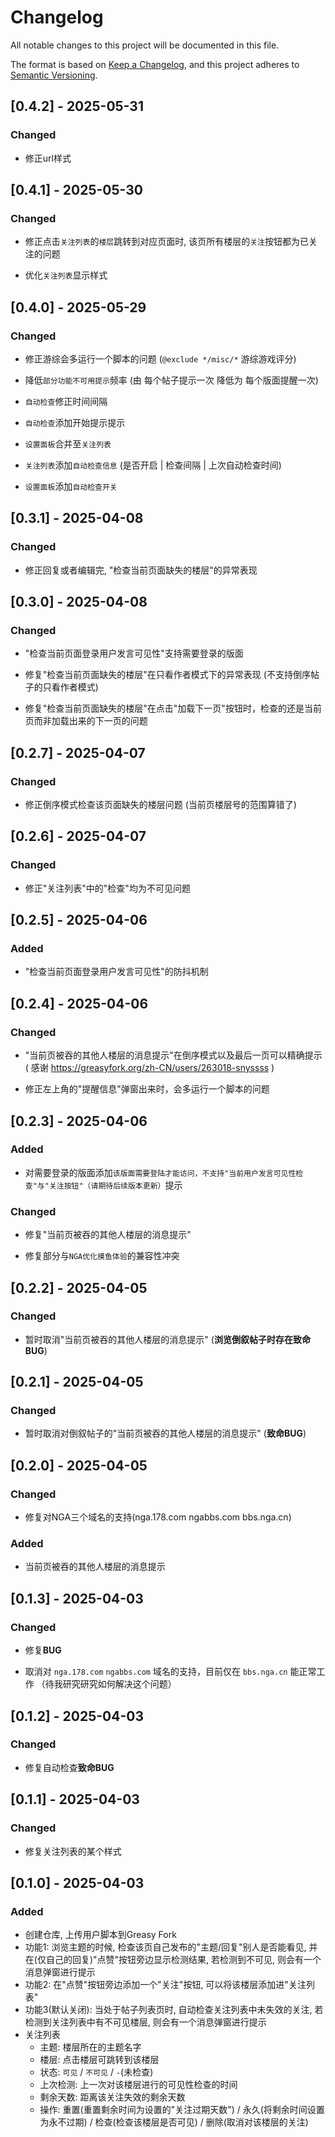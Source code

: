 # Changelog

All notable changes to this project will be documented in this file.

The format is based on [Keep a Changelog](https://keepachangelog.com/en/1.1.0/),
and this project adheres to [Semantic Versioning](https://semver.org/spec/v2.0.0.html).


## [0.4.2] - 2025-05-31

### Changed

- 修正url样式


## [0.4.1] - 2025-05-30

### Changed

- 修正点击`关注列表`的`楼层`跳转到对应页面时, 该页所有楼层的`关注`按钮都为已关注的问题

- 优化`关注列表`显示样式


## [0.4.0] - 2025-05-29

### Changed

- 修正游综会多运行一个脚本的问题 (`@exclude */misc/*` 游综游戏评分)

- 降低`部分功能不可用提示`频率 (由 每个帖子提示一次 降低为 每个版面提醒一次)

- `自动检查`修正时间间隔

- `自动检查`添加开始提示提示

- `设置面板`合并至`关注列表`

- `关注列表`添加`自动检查信息` (是否开启 | 检查间隔 | 上次自动检查时间)

- `设置面板`添加`自动检查开关`


## [0.3.1] - 2025-04-08

### Changed

- 修正回复或者编辑完, "检查当前页面缺失的楼层"的异常表现


## [0.3.0] - 2025-04-08

### Changed

- "检查当前页面登录用户发言可见性"支持需要登录的版面

- 修复"检查当前页面缺失的楼层"在只看作者模式下的异常表现 (不支持倒序帖子的只看作者模式)

- 修复"检查当前页面缺失的楼层"在点击"加载下一页"按钮时，检查的还是当前页而非加载出来的下一页的问题


## [0.2.7] - 2025-04-07

### Changed

- 修正倒序模式检查该页面缺失的楼层问题 (当前页楼层号的范围算错了)


## [0.2.6] - 2025-04-07

### Changed

- 修正"关注列表"中的"检查"均为不可见问题


## [0.2.5] - 2025-04-06

### Added

- "检查当前页面登录用户发言可见性"的防抖机制


## [0.2.4] - 2025-04-06

### Changed

- "当前页被吞的其他人楼层的消息提示"在倒序模式以及最后一页可以精确提示 ( 感谢 https://greasyfork.org/zh-CN/users/263018-snyssss )

- 修正左上角的"提醒信息"弹窗出来时，会多运行一个脚本的问题


## [0.2.3] - 2025-04-06

### Added

- 对需要登录的版面添加`该版面需要登陆才能访问，不支持"当前用户发言可见性检查"与"关注按钮"（请期待后续版本更新）`提示

### Changed

- 修复"当前页被吞的其他人楼层的消息提示"

- 修复部分与`NGA优化摸鱼体验`的兼容性冲突


## [0.2.2] - 2025-04-05

### Changed

- 暂时取消"当前页被吞的其他人楼层的消息提示" (**浏览倒叙帖子时存在致命BUG**)


## [0.2.1] - 2025-04-05

### Changed

- 暂时取消对倒叙帖子的"当前页被吞的其他人楼层的消息提示" (**致命BUG**)


## [0.2.0] - 2025-04-05

### Changed

- 修复对NGA三个域名的支持(nga.178.com ngabbs.com bbs.nga.cn)

### Added

- 当前页被吞的其他人楼层的消息提示


## [0.1.3] - 2025-04-03

### Changed

- 修复**BUG**

- 取消对 `nga.178.com` `ngabbs.com` 域名的支持，目前仅在 `bbs.nga.cn` 能正常工作 （待我研究研究如何解决这个问题）


## [0.1.2] - 2025-04-03

### Changed

- 修复自动检查**致命BUG**


## [0.1.1] - 2025-04-03

### Changed

- 修复关注列表的某个样式


## [0.1.0] - 2025-04-03

### Added

- 创建仓库, 上传用户脚本到Greasy Fork
- 功能1: 浏览主题的时候, 检查该页自己发布的"主题/回复"别人是否能看见, 并在(仅自己的回复)"点赞"按钮旁边显示检测结果, 若检测到不可见, 则会有一个消息弹窗进行提示
- 功能2: 在"点赞"按钮旁边添加一个"关注"按钮, 可以将该楼层添加进"关注列表"
- 功能3(默认关闭): 当处于帖子列表页时, 自动检查关注列表中未失效的关注, 若检测到关注列表中有不可见楼层, 则会有一个消息弹窗进行提示
- 关注列表
  - 主题: 楼层所在的主题名字
  - 楼层: 点击楼层可跳转到该楼层
  - 状态: `可见` / `不可见` / `-`(未检查)
  - 上次检测: 上一次对该楼层进行的可见性检查的时间
  - 剩余天数: 距离该关注失效的剩余天数
  - 操作: 重置(重置剩余时间为设置的"关注过期天数") / 永久(将剩余时间设置为永不过期) / 检查(检查该楼层是否可见) / 删除(取消对该楼层的关注)
